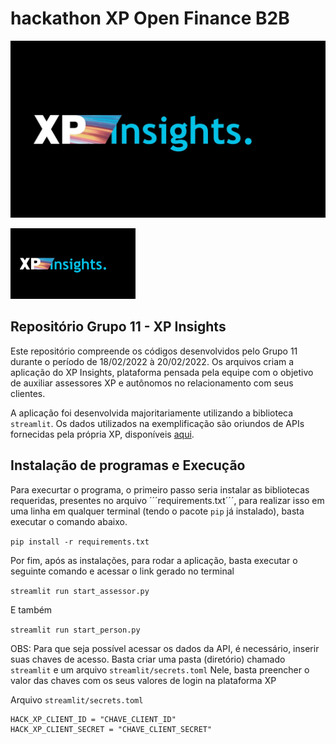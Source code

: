 # hackathon XP Open Finance B2B

![logo_projeto](Logo_hack.jpg)

<img src="Logo_hack.jpg" alt="logo_projeto" width="200"/>

## Repositório Grupo 11 - XP Insights

Este repositório compreende os códigos desenvolvidos pelo Grupo 11 durante o período de 18/02/2022 à 20/02/2022. Os arquivos criam a aplicação do XP Insights, plataforma pensada pela equipe com o objetivo de auxiliar assessores XP e autônomos no relacionamento com seus clientes. 

A aplicação foi desenvolvida majoritariamente utilizando a biblioteca ```streamlit```. Os dados utilizados na exemplificação são oriundos de APIs fornecidas pela própria XP, disponíveis [aqui](https://developer.xpinc.com/). 

## Instalação de programas e Execução

Para execurtar o programa, o primeiro passo seria instalar as bibliotecas requeridas, presentes no arquivo ´´´requirements.txt´´´, para realizar isso em uma linha em qualquer terminal (tendo o pacote ```pip``` já instalado), basta executar o comando abaixo. 

```pip install -r requirements.txt```

Por fim, após as instalações, para rodar a aplicação, basta executar o seguinte comando e acessar o link gerado no terminal

```streamlit run start_assessor.py``` 

E também 

```streamlit run start_person.py```

OBS: Para que seja possível acessar os dados da API, é necessário, inserir suas chaves de acesso. Basta criar uma pasta (diretório) chamado ```streamlit``` e um arquivo ```streamlit/secrets.toml``` Nele, basta preencher o valor das chaves com os seus valores de login na plataforma XP

Arquivo ```streamlit/secrets.toml```
``` 
HACK_XP_CLIENT_ID = "CHAVE_CLIENT_ID"
HACK_XP_CLIENT_SECRET = "CHAVE_CLIENT_SECRET"
```
